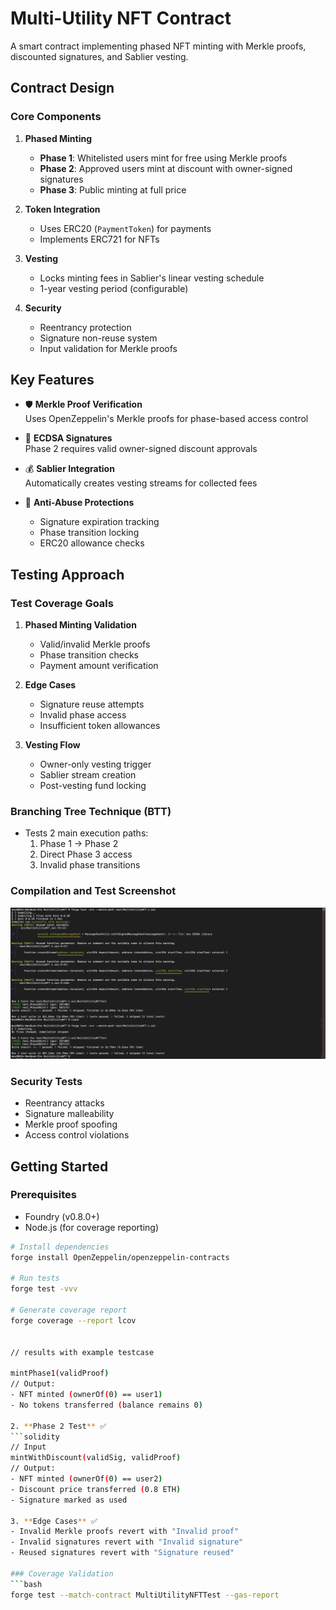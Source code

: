 # Multi-Utility NFT Contract

A smart contract implementing phased NFT minting with Merkle proofs, discounted signatures, and Sablier vesting.

## Contract Design

### Core Components
1. **Phased Minting**
   - **Phase 1**: Whitelisted users mint for free using Merkle proofs
   - **Phase 2**: Approved users mint at discount with owner-signed signatures
   - **Phase 3**: Public minting at full price

2. **Token Integration**
   - Uses ERC20 (`PaymentToken`) for payments
   - Implements ERC721 for NFTs

3. **Vesting**
   - Locks minting fees in Sablier's linear vesting schedule
   - 1-year vesting period (configurable)

4. **Security**
   - Reentrancy protection
   - Signature non-reuse system
   - Input validation for Merkle proofs

## Key Features

- 🛡️ **Merkle Proof Verification**  
  Uses OpenZeppelin's Merkle proofs for phase-based access control

- 🔑 **ECDSA Signatures**  
  Phase 2 requires valid owner-signed discount approvals

- 💰 **Sablier Integration**  
  Automatically creates vesting streams for collected fees

- 🚫 **Anti-Abuse Protections**
  - Signature expiration tracking
  - Phase transition locking
  - ERC20 allowance checks

## Testing Approach

### Test Coverage Goals
1. **Phased Minting Validation**
   - Valid/invalid Merkle proofs
   - Phase transition checks
   - Payment amount verification

2. **Edge Cases**
   - Signature reuse attempts
   - Invalid phase access
   - Insufficient token allowances

3. **Vesting Flow**
   - Owner-only vesting trigger
   - Sablier stream creation
   - Post-vesting fund locking

### Branching Tree Technique (BTT)
- Tests 2 main execution paths:
  1. Phase 1 → Phase 2
  2. Direct Phase 3 access
  3. Invalid phase transitions

### Compilation and Test Screenshot
![Unit Test Snapshot](compilation-test.png)

### Security Tests
- Reentrancy attacks
- Signature malleability
- Merkle proof spoofing
- Access control violations

## Getting Started

### Prerequisites
- Foundry (v0.8.0+)
- Node.js (for coverage reporting)

```bash
# Install dependencies
forge install OpenZeppelin/openzeppelin-contracts

# Run tests
forge test -vvv

# Generate coverage report
forge coverage --report lcov


// results with example testcase

mintPhase1(validProof)
// Output: 
- NFT minted (ownerOf(0) == user1)
- No tokens transferred (balance remains 0)

2. **Phase 2 Test** ✅
```solidity
// Input 
mintWithDiscount(validSig, validProof)
// Output:
- NFT minted (ownerOf(0) == user2)
- Discount price transferred (0.8 ETH)
- Signature marked as used

3. **Edge Cases** ✅
- Invalid Merkle proofs revert with "Invalid proof"
- Invalid signatures revert with "Invalid signature"
- Reused signatures revert with "Signature reused"

### Coverage Validation
```bash
forge test --match-contract MultiUtilityNFTTest --gas-report
